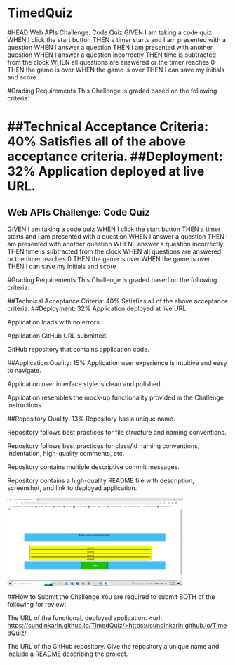 # TimedQuiz
#HEAD
Web APIs Challenge: Code Quiz
GIVEN I am taking a code quiz WHEN I click the start button THEN a timer starts and I am presented with a question WHEN I answer a question THEN I am presented with another question WHEN I answer a question incorrectly THEN time is subtracted from the clock WHEN all questions are answered or the timer reaches 0 THEN the game is over WHEN the game is over THEN I can save my initials and score

#Grading Requirements This Challenge is graded based on the following criteria:

##Technical Acceptance Criteria: 40% Satisfies all of the above acceptance criteria. ##Deployment: 32% Application deployed at live URL.
=======
## Web APIs Challenge: Code Quiz
GIVEN I am taking a code quiz
WHEN I click the start button
THEN a timer starts and I am presented with a question
WHEN I answer a question
THEN I am presented with another question
WHEN I answer a question incorrectly
THEN time is subtracted from the clock
WHEN all questions are answered or the timer reaches 0
THEN the game is over
WHEN the game is over
THEN I can save my initials and score

#Grading Requirements
This Challenge is graded based on the following criteria:

##Technical Acceptance Criteria: 40%
Satisfies all of the above acceptance criteria.
##Deployment: 32%
Application deployed at live URL.

Application loads with no errors.

Application GitHub URL submitted.

GitHub repository that contains application code.

##Application Quality: 15%
Application user experience is intuitive and easy to navigate.

Application user interface style is clean and polished.

Application resembles the mock-up functionality provided in the Challenge instructions.

##Repository Quality: 13%
Repository has a unique name.

Repository follows best practices for file structure and naming conventions.

Repository follows best practices for class/id naming conventions, indentation, high-quality comments, etc.

Repository contains multiple descriptive commit messages.

Repository contains a high-quality README file with description, screenshot, and link to deployed application.

<img src="image timed quiz.png" height="200px" width="400px"/>

##How to Submit the Challenge
You are required to submit BOTH of the following for review:


The URL of the functional, deployed application. <url: https://sundinkarin.github.io/TimedQuiz/>https://sundinkarin.github.io/TimedQuiz/</url>

The URL of the GitHub repository. Give the repository a unique name and include a README describing the project.
